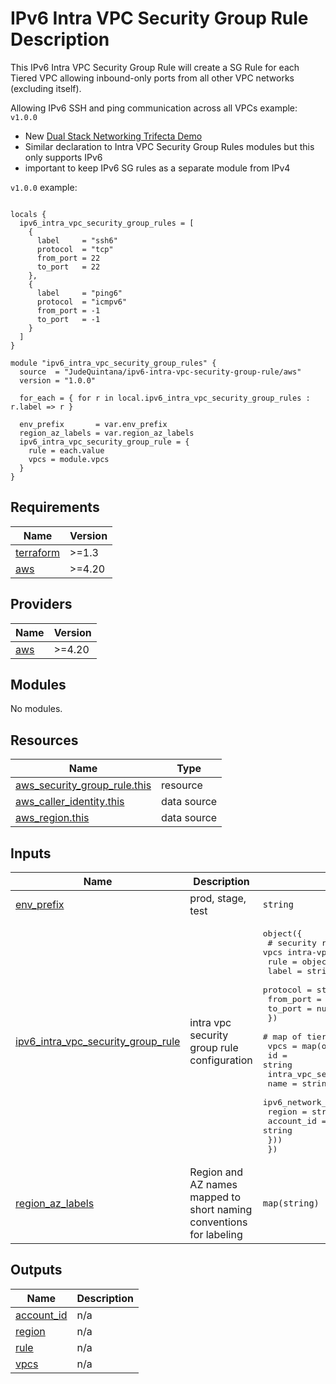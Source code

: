 # IPv6 Intra VPC Security Group Rule Description
This IPv6 Intra VPC Security Group Rule will create a SG Rule for each Tiered VPC allowing inbound-only ports from all other VPC networks (excluding itself).

Allowing IPv6 SSH and ping communication across all VPCs example:
`v1.0.0`
- New [Dual Stack Networking Trifecta Demo](https://github.com/JudeQuintana/terraform-main/tree/main/dual_stack_networking_trifecta_demo)
- Similar declaration to Intra VPC Security Group Rules modules but this only supports IPv6
- important to keep IPv6 SG rules as a separate module from IPv4

`v1.0.0` example:
```

locals {
  ipv6_intra_vpc_security_group_rules = [
    {
      label     = "ssh6"
      protocol  = "tcp"
      from_port = 22
      to_port   = 22
    },
    {
      label     = "ping6"
      protocol  = "icmpv6"
      from_port = -1
      to_port   = -1
    }
  ]
}

module "ipv6_intra_vpc_security_group_rules" {
  source  = "JudeQuintana/ipv6-intra-vpc-security-group-rule/aws"
  version = "1.0.0"

  for_each = { for r in local.ipv6_intra_vpc_security_group_rules : r.label => r }

  env_prefix       = var.env_prefix
  region_az_labels = var.region_az_labels
  ipv6_intra_vpc_security_group_rule = {
    rule = each.value
    vpcs = module.vpcs
  }
}
```

## Requirements

| Name | Version |
|------|---------|
| <a name="requirement_terraform"></a> [terraform](#requirement\_terraform) | >=1.3 |
| <a name="requirement_aws"></a> [aws](#requirement\_aws) | >=4.20 |

## Providers

| Name | Version |
|------|---------|
| <a name="provider_aws"></a> [aws](#provider\_aws) | >=4.20 |

## Modules

No modules.

## Resources

| Name | Type |
|------|------|
| [aws_security_group_rule.this](https://registry.terraform.io/providers/hashicorp/aws/latest/docs/resources/security_group_rule) | resource |
| [aws_caller_identity.this](https://registry.terraform.io/providers/hashicorp/aws/latest/docs/data-sources/caller_identity) | data source |
| [aws_region.this](https://registry.terraform.io/providers/hashicorp/aws/latest/docs/data-sources/region) | data source |

## Inputs

| Name | Description | Type | Default | Required |
|------|-------------|------|---------|:--------:|
| <a name="input_env_prefix"></a> [env\_prefix](#input\_env\_prefix) | prod, stage, test | `string` | n/a | yes |
| <a name="input_ipv6_intra_vpc_security_group_rule"></a> [ipv6\_intra\_vpc\_security\_group\_rule](#input\_ipv6\_intra\_vpc\_security\_group\_rule) | intra vpc security group rule configuration | <pre>object({<br>    # security rule object to allow inbound across vpcs intra-vpc security group<br>    rule = object({<br>      label     = string<br>      protocol  = string<br>      from_port = number<br>      to_port   = number<br>    })<br>    # map of tiered_vpc_ng objects<br>    vpcs = map(object({<br>      id                          = string<br>      intra_vpc_security_group_id = string<br>      name                        = string<br>      ipv6_network_cidr           = string<br>      region                      = string<br>      account_id                  = string<br>    }))<br>  })</pre> | n/a | yes |
| <a name="input_region_az_labels"></a> [region\_az\_labels](#input\_region\_az\_labels) | Region and AZ names mapped to short naming conventions for labeling | `map(string)` | n/a | yes |

## Outputs

| Name | Description |
|------|-------------|
| <a name="output_account_id"></a> [account\_id](#output\_account\_id) | n/a |
| <a name="output_region"></a> [region](#output\_region) | n/a |
| <a name="output_rule"></a> [rule](#output\_rule) | n/a |
| <a name="output_vpcs"></a> [vpcs](#output\_vpcs) | n/a |
